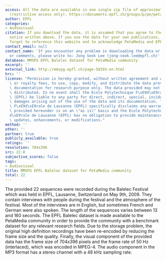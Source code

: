 ```yaml
---
access: All the data are available in one single zip file of approximately 170 MB
  (restrictive access only). https://documents.epfl.ch/groups/p/pe/petamedia/private/Balelec09%20data/balelec.zip
author: EPFL
categories:
- Audiovisual
citation: If you download the data, it is assumed that you agree to the copyright
  notice written above. If you use the data for your own publications, please do not
  forget to reference this website and to acknowledge PetaMedia and EPFL.
contact_email: null
contact_name: 'If you encounter any problem in downloading the data or you have questions
  or comments, please write to: Jong Seok Lee (jong-seok.lee@epfl.ch)'
database: MMSPG EPFL Balelec dataset for PetaMedia community
excerpt: ''
external_link: http://mmspg.epfl.ch/page-58393-en.html
hrc: ''
license: "Permission is hereby granted, without written agreement and without license\
  \ or royalty fees, to use, copy, modify, and distribute the data provided and its\
  \ documentation for research purpose only. The data provided may not be commercially\
  \ distributed. In no event shall the Ecole Polytechnique F\xE9d\xE9rale de Lausanne\
  \ (EPFL) be liable to any party for direct, indirect, special, incidental, or consequential\
  \ damages arising out of the use of the data and its documentation. The Ecole Polytechnique\
  \ F\xE9d\xE9rale de Lausanne (EPFL) specifically disclaims any warranties. The data\
  \ provided hereunder is on an \"as is\" basis and the Ecole Polytechnique F\xE9\
  d\xE9rale de Lausanne (EPFL) has no obligation to provide maintenance, support,\
  \ updates, enhancements, or modifications."
method: ''
other: ''
partner: true
publicly_available: true
ratings: ''
resolution: 704x396
src: 22.0
subjective_scores: false
tags:
- Audiovisual
title: MMSPG EPFL Balelec dataset for PetaMedia community
total: 22
---
```


The provided 22 sequences were recorded during the Balelec Festival which was held in EPFL, Lausanne, Switzerland on May 9th, 2009. They contain interviews with people during the festival and the atmosphere of the festival. Most of the interviews are in English, but sometimes French and German were also spoken. The length of the sequences varies between 13 and 160 seconds. The EPFL Balelec dataset is made available to the PetaMedia community in order to provide the community with a benchmark dataset for any relevant research fields. Due to the storage problem, the original high definition recordings have been re-encoded by reducing the frame size and the quality. Finally, the visual component of the provided data has the frame size of 704x396 pixels and the frame rate of 50 Hz (interlaced), which was encoded in MPEG-4. The audio component in the MP3 format has a stereo channel with a 48 kHz sampling rate.